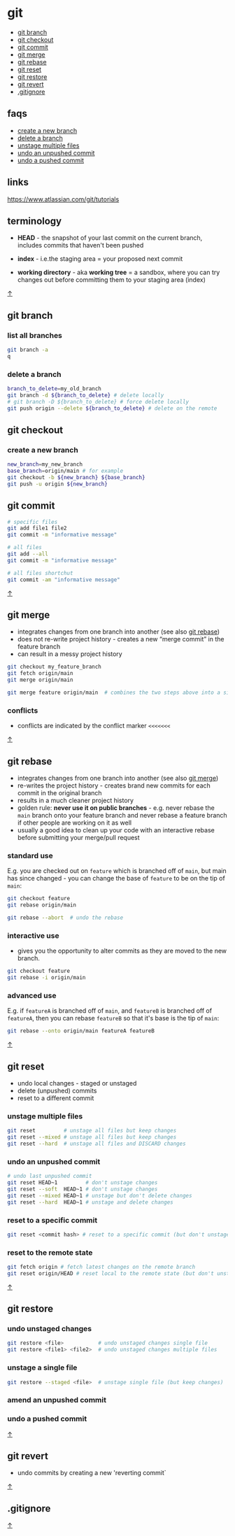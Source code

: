 # git

<a name="top"></a>

* [git branch](#git-branch)
* [git checkout](#git-checkout)
* [git commit](#git-commit)  
* [git merge](#git-merge)  
* [git rebase](#git-rebase)  
* [git reset](#git-reset)  
* [git restore](#git-restore)  
* [git revert](#git-revert)  
* [.gitignore](#gitignore)  

## faqs

* [create a new branch](#create-a-new-branch)
* [delete a branch](#delete-a-branch)
* [unstage multiple files](#unstage-multiple-files)
* [undo an unpushed commit](#undo-an-unpushed-commit)
* [undo a pushed commit](#undo-a-pushed-commit)

## links

https://www.atlassian.com/git/tutorials

## terminology 

* **HEAD** - the snapshot of your last commit on the current branch, includes commits that haven't been pushed  

* **index** - i.e.the staging area = your proposed next commit

* **working directory** - aka **working tree** = a sandbox, where you can try changes out before committing them to your staging area (index)

<a class="top-link hide" href="#top">↑</a>

## git branch

### list all branches

```sh
git branch -a
q
```

### delete a branch

```sh
branch_to_delete=my_old_branch
git branch -d ${branch_to_delete} # delete locally
# git branch -D ${branch_to_delete} # force delete locally
git push origin --delete ${branch_to_delete} # delete on the remote
```

## git checkout

### create a new branch

```sh
new_branch=my_new_branch
base_branch=origin/main # for example
git checkout -b ${new_branch} ${base_branch}
git push -u origin ${new_branch}
```

## git commit

```sh
# specific files
git add file1 file2 
git commit -m "informative message"

# all files
git add --all
git commit -m "informative message"

# all files shortchut
git commit -am "informative message"
```

<a class="top-link hide" href="#top">↑</a>

## git merge

* integrates changes from one branch into another (see also [git rebase](#git-rebase))
* does not re-write project history - creates a new “merge commit” in the feature branch
* can result in a messy project history

```sh
git checkout my_feature_branch
git fetch origin/main
git merge origin/main

git merge feature origin/main  # combines the two steps above into a single command
```

### conflicts 

* conflicts are indicated by the conflict marker `<<<<<<<`

<a class="top-link hide" href="#top">↑</a>

## git rebase

* integrates changes from one branch into another (see also [git merge](#git-merge))
* re-writes the project history - creates brand new commits for each commit in the original branch
* results in a much cleaner project history
* golden rule: **never use it on public branches** - e.g. never rebase the `main` branch onto your feature branch and never rebase a feature branch if other people are working on it as well
* usually a good idea to clean up your code with an interactive rebase before submitting your merge/pull request

### standard use 

E.g. you are checked out on `feature` which is branched off of `main`, but main has since changed - you can change the base of `feature` to be on the tip of `main`:

```sh
git checkout feature
git rebase origin/main

git rebase --abort  # undo the rebase
```

### interactive use 

* gives you the opportunity to alter commits as they are moved to the new branch.

```sh
git checkout feature
git rebase -i origin/main
```

### advanced use 

E.g. if `featureA` is branched off of `main`, and `featureB` is branched off of `featureA`, then you can rebase `featureB` so that it's base is the tip of `main`:

```sh
git rebase --onto origin/main featureA featureB
```

<a class="top-link hide" href="#top">↑</a>

## git reset

* undo local changes - staged or unstaged
* delete (unpushed) commits
* reset to a different commit

### unstage multiple files
```sh
git reset         # unstage all files but keep changes
git reset --mixed # unstage all files but keep changes
git reset --hard  # unstage all files and DISCARD changes
```

### undo an unpushed commit

```sh
# undo last unpushed commit
git reset HEAD~1         # don't unstage changes
git reset --soft  HEAD~1 # don't unstage changes
git reset --mixed HEAD~1 # unstage but don't delete changes
git reset --hard  HEAD~1 # unstage and delete changes
```

### reset to a specific commit

```sh
git reset <commit hash> # reset to a specific commit (but don't unstage changes)
```

### reset to the remote state

```sh
git fetch origin # fetch latest changes on the remote branch
git reset origin/HEAD # reset local to the remote state (but don't unstage changes)
```

<a class="top-link hide" href="#top">↑</a>

## git restore

### undo unstaged changes
```sh
git restore <file>           # undo unstaged changes single file   
git restore <file1> <file2>  # undo unstaged changes multiple files
```

### unstage a single file
```sh
git restore --staged <file>  # unstage single file (but keep changes)
```

### amend an unpushed commit

### undo a pushed commit

<a class="top-link hide" href="#top">↑</a>

## git revert

* undo commits by creating a new 'reverting commit`

<a class="top-link hide" href="#top">↑</a>

## .gitignore

<a class="top-link hide" href="#top">↑</a>

